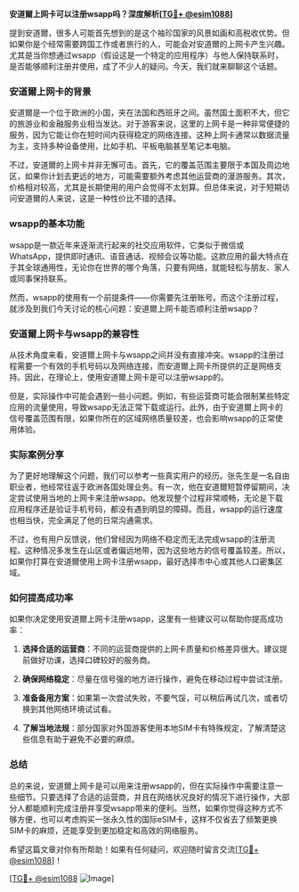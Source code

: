 **安道爾上网卡可以注册wsapp吗？深度解析[[TG💪+ @esim1088](https://t.me/s/esim1088)]**

提到安道爾，很多人可能首先想到的是这个袖珍国家的风景如画和高税收优势。但如果你是个经常需要跨国工作或者旅行的人，可能会对安道爾的上网卡产生兴趣。尤其是当你想通过wsapp（假设这是一个特定的应用程序）与他人保持联系时，是否能够顺利注册并使用，成了不少人的疑问。今天，我们就来聊聊这个话题。

### 安道爾上网卡的背景

安道爾是一个位于欧洲的小国，夹在法国和西班牙之间。虽然国土面积不大，但它的旅游业和金融服务业相当发达。对于游客来说，这里的上网卡是一种非常便捷的服务，因为它能让你在短时间内获得稳定的网络连接。这种上网卡通常以数据流量为主，支持多种设备使用，比如手机、平板电脑甚至笔记本电脑。

不过，安道爾的上网卡并非无懈可击。首先，它的覆盖范围主要限于本国及周边地区，如果你计划去更远的地方，可能需要额外考虑其他运营商的漫游服务。其次，价格相对较高，尤其是长期使用的用户会觉得不太划算。但总体来说，对于短期访问安道爾的人来说，这是一种性价比不错的选择。

### wsapp的基本功能

wsapp是一款近年来逐渐流行起来的社交应用软件，它类似于微信或WhatsApp，提供即时通讯、语音通话、视频会议等功能。这款应用的最大特点在于其全球通用性，无论你在世界的哪个角落，只要有网络，就能轻松与朋友、家人或同事保持联系。

然而，wsapp的使用有一个前提条件——你需要先注册账号。而这个注册过程，就涉及到我们今天讨论的核心问题：安道爾上网卡能否顺利注册wsapp？

### 安道爾上网卡与wsapp的兼容性

从技术角度来看，安道爾上网卡与wsapp之间并没有直接冲突。wsapp的注册过程需要一个有效的手机号码以及网络连接，而安道爾上网卡所提供的正是网络支持。因此，在理论上，使用安道爾上网卡是可以注册wsapp的。

但是，实际操作中可能会遇到一些小问题。例如，有些运营商可能会限制某些特定应用的流量使用，导致wsapp无法正常下载或运行。此外，由于安道爾上网卡的信号覆盖范围有限，如果你所在的区域网络质量较差，也会影响wsapp的正常使用体验。

### 实际案例分享

为了更好地理解这个问题，我们可以参考一些真实用户的经历。张先生是一名自由职业者，他经常往返于欧洲各国处理业务。有一次，他在安道爾短暂停留期间，决定尝试使用当地的上网卡来注册wsapp。他发现整个过程非常顺畅，无论是下载应用程序还是验证手机号码，都没有遇到明显的障碍。而且，wsapp的运行速度也相当快，完全满足了他的日常沟通需求。

不过，也有用户反馈说，他们曾经因为网络不稳定而无法完成wsapp的注册流程。这种情况多发生在山区或者偏远地带，因为这些地方的信号覆盖较差。所以，如果你打算在安道爾使用上网卡注册wsapp，最好选择市中心或其他人口密集区域。

### 如何提高成功率

如果你决定使用安道爾上网卡注册wsapp，这里有一些建议可以帮助你提高成功率：

1. **选择合适的运营商**：不同的运营商提供的上网卡质量和价格差异很大。建议提前做好功课，选择口碑较好的服务商。
   
2. **确保网络稳定**：尽量在信号强的地方进行操作，避免在移动过程中尝试注册。

3. **准备备用方案**：如果第一次尝试失败，不要气馁，可以稍后再试几次，或者切换到其他网络环境试试看。

4. **了解当地法规**：部分国家对外国游客使用本地SIM卡有特殊规定，了解清楚这些信息有助于避免不必要的麻烦。

### 总结

总的来说，安道爾上网卡是可以用来注册wsapp的，但在实际操作中需要注意一些细节。只要选择了合适的运营商，并且在网络状况良好的情况下进行操作，大部分人都能顺利完成注册并享受wsapp带来的便利。当然，如果你觉得这种方式不够方便，也可以考虑购买一张永久性的国际eSIM卡，这样不仅省去了频繁更换SIM卡的麻烦，还能享受到更加稳定和高效的网络服务。

希望这篇文章对你有所帮助！如果有任何疑问，欢迎随时留言交流[[TG💪+ @esim1088](https://t.me/s/esim1088)]！

[[TG💪+ @esim1088](https://t.me/s/esim1088) ![Image](https://i.postimg.cc/4NQfJmqS/Snipaste-2025-05-13-00-14-12.png)]